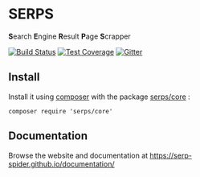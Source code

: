 SERPS
=====

**S**earch **E**ngine **R**esult **P**age **S**crapper

[![Build Status](https://travis-ci.org/serp-spider/core.svg?branch=master)](https://travis-ci.org/serp-spider/core)
[![Test Coverage](https://codeclimate.com/github/serp-spider/core/badges/coverage.svg)](https://codeclimate.com/github/serp-spider/core/coverage)
[![Gitter](https://img.shields.io/gitter/room/nwjs/nw.js.svg)](https://gitter.im/serp-spider/help)

Install
-------

Install it using [composer](https://getcomposer.org/) with the package 
[serps/core](https://packagist.org/packages/serps/core) : 

``composer require 'serps/core'``

Documentation
-------------

Browse the website and documentation at https://serp-spider.github.io/documentation/

